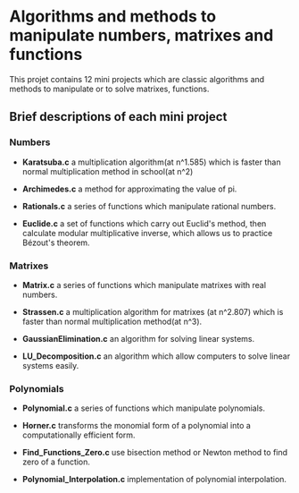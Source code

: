 # Algorithms and methods to manipulate numbers, matrixes and functions

This projet contains 12 mini projects which are classic algorithms and methods to manipulate or to solve matrixes, functions.





## Brief descriptions of each mini project

### Numbers

* **Karatsuba.c** a multiplication algorithm(at n^1.585) which is faster than normal multiplication method in school(at n^2)

* **Archimedes.c**  a method for approximating the value of pi.

* **Rationals.c**  a series of functions which manipulate rational numbers. 

* **Euclide.c**  a set of functions which carry out Euclid's method, then calculate modular multiplicative inverse, which allows us to practice Bézout's theorem. 


### Matrixes

* **Matrix.c** a series of functions which manipulate matrixes with real numbers. 

* **Strassen.c**  a multiplication algorithm for matrixes (at n^2.807) which is faster than normal multiplication method(at n^3).

* **GaussianElimination.c** an algorithm for solving linear systems.

* **LU_Decomposition.c**  an algorithm which allow computers to solve linear systems easily.


### Polynomials

* **Polynomial.c** a series of functions which manipulate polynomials.

* **Horner.c**  transforms the monomial form of a polynomial into a computationally efficient form.

* **Find_Functions_Zero.c**  use bisection method or Newton method to find zero of a function.

* **Polynomial_Interpolation.c** implementation of polynomial interpolation.







